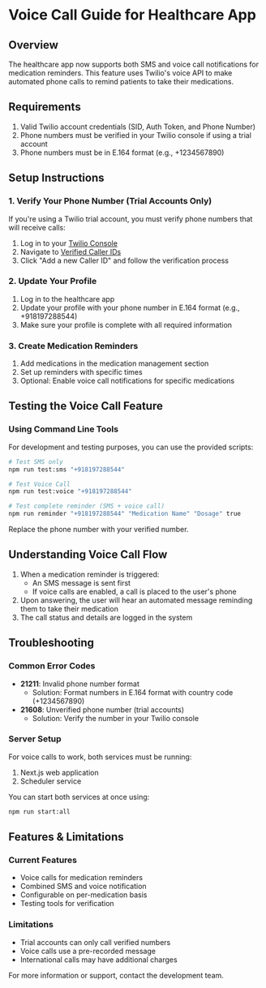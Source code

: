 # Voice Call Guide for Healthcare App


## Overview
The healthcare app now supports both SMS and voice call notifications for medication reminders. This feature uses Twilio's voice API to make automated phone calls to remind patients to take their medications.

## Requirements
1. Valid Twilio account credentials (SID, Auth Token, and Phone Number)
2. Phone numbers must be verified in your Twilio console if using a trial account
3. Phone numbers must be in E.164 format (e.g., +1234567890)

## Setup Instructions

### 1. Verify Your Phone Number (Trial Accounts Only)
If you're using a Twilio trial account, you must verify phone numbers that will receive calls:
1. Log in to your [Twilio Console](https://www.twilio.com/console)
2. Navigate to [Verified Caller IDs](https://www.twilio.com/console/phone-numbers/verified)
3. Click "Add a new Caller ID" and follow the verification process

### 2. Update Your Profile
1. Log in to the healthcare app
2. Update your profile with your phone number in E.164 format (e.g., +918197288544)
3. Make sure your profile is complete with all required information

### 3. Create Medication Reminders
1. Add medications in the medication management section
2. Set up reminders with specific times
3. Optional: Enable voice call notifications for specific medications

## Testing the Voice Call Feature

### Using Command Line Tools
For development and testing purposes, you can use the provided scripts:

```bash
# Test SMS only
npm run test:sms "+918197288544"

# Test Voice Call
npm run test:voice "+918197288544"

# Test complete reminder (SMS + voice call)
npm run reminder "+918197288544" "Medication Name" "Dosage" true
```

Replace the phone number with your verified number.

## Understanding Voice Call Flow
1. When a medication reminder is triggered:
   - An SMS message is sent first
   - If voice calls are enabled, a call is placed to the user's phone
2. Upon answering, the user will hear an automated message reminding them to take their medication
3. The call status and details are logged in the system

## Troubleshooting

### Common Error Codes
- **21211**: Invalid phone number format
  - Solution: Format numbers in E.164 format with country code (+1234567890)
- **21608**: Unverified phone number (trial accounts)
  - Solution: Verify the number in your Twilio console

### Server Setup
For voice calls to work, both services must be running:
1. Next.js web application
2. Scheduler service

You can start both services at once using:
```bash
npm run start:all
```

## Features & Limitations

### Current Features
- Voice calls for medication reminders
- Combined SMS and voice notification
- Configurable on per-medication basis
- Testing tools for verification

### Limitations
- Trial accounts can only call verified numbers
- Voice calls use a pre-recorded message
- International calls may have additional charges

For more information or support, contact the development team. 
